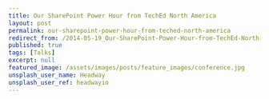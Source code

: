 ```yaml
---
title: Our SharePoint Power Hour from TechEd North America
layout: post
permalink: our-sharepoint-power-hour-from-teched-north-america
redirect_from: /2014-05-19_Our-SharePoint-Power-Hour-from-TechEd-North-America-cf0ccbd9ba9b
published: true
tags: [Talks]
excerpt: null
featured_image: /assets/images/posts/feature_images/conference.jpg
unsplash_user_name: Headway
unsplash_user_ref: headwayio
---
```

